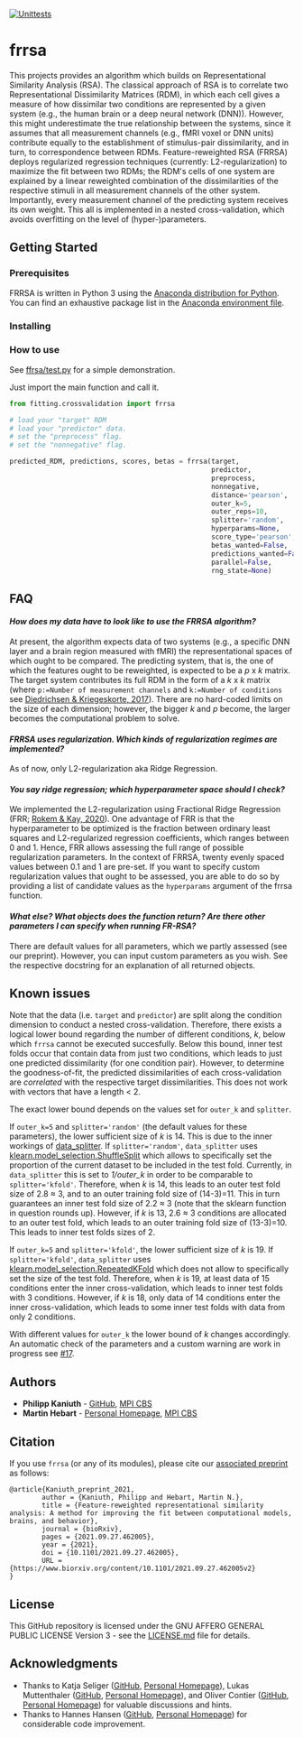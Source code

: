 [![Unittests](https://github.com/PhilippKaniuth/frrsa/actions/workflows/tests.yml/badge.svg)](https://github.com/PhilippKaniuth/frrsa/actions/workflows/tests.yml)

# frrsa

This projects provides an algorithm which builds on Representational Similarity Analysis (RSA). The classical approach of RSA is to correlate two Representational Dissimilarity Matrices (RDM), in which each cell gives a measure of how dissimilar two conditions are represented by a given system (e.g., the human brain or a deep neural network (DNN)). However, this might underestimate the true relationship between the systems, since it assumes that all measurement channels (e.g., fMRI voxel or DNN units) contribute equally to the establishment of stimulus-pair dissimilarity, and in turn, to correspondence between RDMs. Feature-reweighted RSA (FRRSA) deploys regularized regression techniques (currently: L2-regularization) to maximize the fit between two RDMs; the RDM's cells of one system are explained by a linear reweighted combination of the dissimilarities of the respective stimuli in all measurement channels of the other system. Importantly, every measurement channel of the predicting system receives its own weight. This all is implemented in a nested cross-validation, which avoids overfitting on the level of (hyper-)parameters. 


## Getting Started

### Prerequisites
FRRSA is written in Python 3 using the [Anaconda distribution for Python](https://www.anaconda.com/distribution/#download-section). You can find an exhaustive package list in the [Anaconda environment file](https://github.com/PhilippKaniuth/frrsa/blob/master/anaconda_env_specs_frrsa.yml).

### Installing


### How to use
See [ffrsa/test.py](https://github.com/PhilippKaniuth/frrsa/blob/master/frrsa/test.py) for a simple demonstration.

Just import the main function and call it.

```py
from fitting.crossvalidation import frrsa

# load your "target" RDM
# load your "predictor" data.
# set the "preprocess" flag.
# set the "nonnegative" flag.

predicted_RDM, predictions, scores, betas = frrsa(target,
                                                  predictor, 
                                                  preprocess,
                                                  nonnegative,
                                                  distance='pearson',
                                                  outer_k=5, 
                                                  outer_reps=10, 
                                                  splitter='random', 
                                                  hyperparams=None, 
                                                  score_type='pearson', 
                                                  betas_wanted=False,
                                                  predictions_wanted=False,
                                                  parallel=False,
                                                  rng_state=None)
```                                            


## FAQ
#### _How does my data have to look like to use the FRRSA algorithm?_
At present, the algorithm expects data of two systems (e.g., a specific DNN layer and a brain region measured with fMRI) the representational spaces of which ought to be compared. The predicting system, that is, the one of which the features ought to be reweighted, is expected to be a _p_ x _k_ matrix. The target system contributes its full RDM in the form of a _k_ x _k_ matrix (where `p:=Number of measurement channels` and `k:=Number of conditions` see [Diedrichsen & Kriegeskorte, 2017](https://dx.plos.org/10.1371/journal.pcbi.1005508)). There are no hard-coded limits on the size of each dimension; however, the bigger _k_ and _p_ become, the larger becomes the computational problem to solve.
#### _FRRSA uses regularization. Which kinds of regularization regimes are implemented?_
As of now, only L2-regularization aka Ridge Regression.
#### _You say ridge regression; which hyperparameter space should I check?_
We implemented the L2-regularization using Fractional Ridge Regression (FRR; [Rokem & Kay, 2020](https://pubmed.ncbi.nlm.nih.gov/33252656/)). One advantage of FRR is that the hyperparameter to be optimized is the fraction between ordinary least squares and L2-regularized regression coefficients, which ranges between 0 and 1. Hence, FRR allows assessing the full range of possible regularization parameters. In the context of FRRSA, twenty evenly spaced values between 0.1 and 1 are pre-set. If you want to specify custom regularization values that ought to be assessed, you are able to do so by providing a list of candidate values as the `hyperparams` argument of the frrsa function.
#### _What else? What objects does the function return? Are there other parameters I can specify when running FR-RSA?_
There are default values for all parameters, which we partly assessed (see our preprint). However, you can input custom parameters as you wish. See the respective docstring for an explanation of all returned objects.


## Known issues
Note that the data (i.e. `target` and `predictor`) are split along the condition dimension to conduct a nested cross-validation. Therefore, there exists a logical lower bound regarding the number of different conditions, _k_, below which `frrsa` cannot be executed succesfully. Below this bound, inner test folds occur that contain data from just two conditions, which leads to just one predicted dissimilarity (for one condition pair). However, to determine the goodness-of-fit, the predicted dissimilarities of each cross-validation are _correlated_ with the respective target dissimilarities. This does not work with vectors that have a length < 2.

The exact lower bound depends on the values set for `outer_k` and `splitter`. 

If `outer_k=5` and `splitter='random'` (the default values for these parameters), the lower sufficient size of _k_ is 14. This is due to the inner workings of [data_splitter](https://github.com/ViCCo-Group/frrsa/blob/master/frrsa/helper/data_splitter.py). If `splitter='random'`, `data_splitter` uses [klearn.model_selection.ShuffleSplit](https://scikit-learn.org/stable/modules/generated/sklearn.model_selection.ShuffleSplit.html) which allows to specifically set the proportion of the current dataset to be included in the test fold. Currently, in `data_splitter` this is set to _1/outer_k_ in order to be comparable to `splitter='kfold'`. Therefore, when _k_ is 14, this leads to an outer test fold size of 2.8 ≈ 3, and to an outer training fold size of (14-3)=11. This in turn guarantees an inner test fold size of 2.2 ≈ 3 (note that the sklearn function in question rounds up). However, if _k_ is 13, 2.6 ≈ 3 conditions are allocated to an outer test fold, which leads to an outer training fold size of (13-3)=10. This leads to inner test folds sizes of 2.

If `outer_k=5` and `splitter='kfold'`, the lower sufficient size of _k_ is 19. If `splitter='kfold'`, `data_splitter` uses [klearn.model_selection.RepeatedKFold](https://scikit-learn.org/stable/modules/generated/sklearn.model_selection.RepeatedKFold.html) which does not allow to specifically set the size of the test fold. Therefore, when _k_ is 19, at least data of 15 conditions enter the inner cross-validation, which leads to inner test folds with 3 conditions. However, if _k_ is 18, only data of 14 conditions enter the inner cross-validation, which leads to some inner test folds with data from only 2 conditions.

With different values for `outer_k` the lower bound of _k_ changes accordingly. An automatic check of the parameters and a custom warning are work in progress see [#17](/../../issues/17).


## Authors
- **Philipp Kaniuth** - [GitHub](https://github.com/PhilippKaniuth), [MPI CBS](https://www.cbs.mpg.de/employees/kaniuth)
- **Martin Hebart** - [Personal Homepage](http://martin-hebart.de/), [MPI CBS](https://www.cbs.mpg.de/employees/hebart)


## Citation
If you use `frrsa` (or any of its modules), please cite our [associated preprint](https://www.biorxiv.org/content/10.1101/2021.09.27.462005v2) as follows:

```
@article{Kaniuth_preprint_2021,
        author = {Kaniuth, Philipp and Hebart, Martin N.},
        title = {Feature-reweighted representational similarity analysis: A method for improving the fit between computational models, brains, and behavior},
        journal = {bioRxiv},
        pages = {2021.09.27.462005},
        year = {2021},
        doi = {10.1101/2021.09.27.462005},
        URL = {https://www.biorxiv.org/content/10.1101/2021.09.27.462005v2}
}
```

## License
This GitHub repository is licensed under the GNU AFFERO GENERAL PUBLIC LICENSE Version 3 - see the [LICENSE.md](LICENSE.md) file for details.


## Acknowledgments
- Thanks to Katja Seliger ([GitHub](https://github.com/kateiyas), [Personal Homepage](http://seeliger.space/)), Lukas Muttenthaler ([GitHub](https://github.com/LukasMut), [Personal Homepage](https://lukasmut.github.io/index.html)), and Oliver Contier ([GitHub](https://github.com/oliver-contier), [Personal Homepage](https://olivercontier.com)) for valuable discussions and hints.
- Thanks to Hannes Hansen ([GitHub](https://github.com/hahahannes), [Personal Homepage](https://hannesh.de)) for considerable code improvement.
